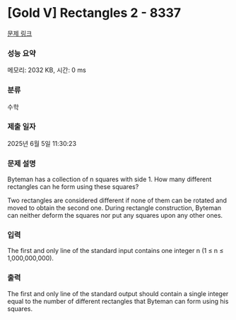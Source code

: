 # [Gold V] Rectangles 2 - 8337 

[문제 링크](https://www.acmicpc.net/problem/8337) 

### 성능 요약

메모리: 2032 KB, 시간: 0 ms

### 분류

수학

### 제출 일자

2025년 6월 5일 11:30:23

### 문제 설명

<p>Byteman has a collection of n squares with side 1. How many different rectangles can he form using these squares?</p>

<p>Two rectangles are considered different if none of them can be rotated and moved to obtain the second one. During rectangle construction, Byteman can neither deform the squares nor put any squares upon any other ones.</p>

### 입력 

 <p>The first and only line of the standard input contains one integer n (1 ≤ n ≤ 1,000,000,000).</p>

### 출력 

 <p>The first and only line of the standard output should contain a single integer equal to the number of different rectangles that Byteman can form using his squares.</p>

